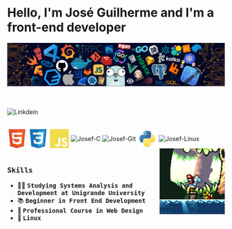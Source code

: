 # Hello, I'm José Guilherme and I'm a front-end developer 

![](https://github.com/Jhosefx/Jhosefx/blob/main/header_.png)

<br><br>
</a>
<a href="https://www.linkedin.com/in/joseguilhermedevweb/">
  <img align="left" alt="Linkdein" width="100px" src="https://img.shields.io/badge/Linkedin-0A66C2?style=for-the-badge&logo=Linkedin&logoColor=white"/>
</a>
<br>

<div style="display: inline_block"><br>
  <img align="center" alt="Josef-HTML" height="45" width="45" src="https://raw.githubusercontent.com/devicons/devicon/master/icons/html5/html5-original.svg">
  <img align="center" alt="Josef-CSS" height="45" width="45" src="https://raw.githubusercontent.com/devicons/devicon/master/icons/css3/css3-original.svg">
  <img align="center" alt="Josef-Js" height="45" width="45" src="https://raw.githubusercontent.com/devicons/devicon/master/icons/javascript/javascript-plain.svg">
   <img align="center" alt="Josef-C" height="45" width="45" src="https://cdn.jsdelivr.net/gh/devicons/devicon/icons/c/c-original.svg">
  <img align="center" alt="Josef-Git" height="45" width="45" src="https://cdn.jsdelivr.net/gh/devicons/devicon/icons/git/git-original.svg">
  <img align="center" alt="Josef-Python" height="45" width="45" src="https://raw.githubusercontent.com/devicons/devicon/master/icons/python/python-original.svg">
  <img align="center" alt="Josef-Linux" height="60" width="60" src="https://img.shields.io/badge/Linux-FCC624?style=for-the-badge&logo=linux&logoColor=black">
</div>

<div>
<img align="right" src="https://github.com/Jhosefx/Jhosefx/blob/main/blue_yoshi_next_to_hostile_waters.gif"width="30%"/>
  <br>
  <h3><b><samp>Skills</samp></b></h3>
  
- 👨‍💻 **<samp>Studying Systems Analysis and Development at Unigrande University**
- 📚 **<samp><b> Beginner in Front End Development**
- 🎨 **<samp><b>Professional Course in Web Design</b>**
- 🐧 **<samp><b>Linux</b>**
</div>
